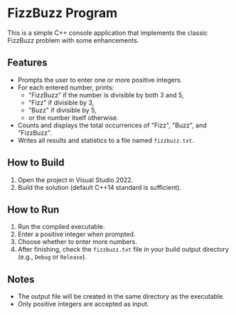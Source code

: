 # FizzBuzz Program

This is a simple C++ console application that implements the classic FizzBuzz problem with some enhancements.

## Features

- Prompts the user to enter one or more positive integers.
- For each entered number, prints:
  - "FizzBuzz" if the number is divisible by both 3 and 5,
  - "Fizz" if divisible by 3,
  - "Buzz" if divisible by 5,
  - or the number itself otherwise.
- Counts and displays the total occurrences of "Fizz", "Buzz", and "FizzBuzz".
- Writes all results and statistics to a file named `fizzbuzz.txt`.

## How to Build

1. Open the project in Visual Studio 2022.
2. Build the solution (default C++14 standard is sufficient).

## How to Run

1. Run the compiled executable.
2. Enter a positive integer when prompted.
3. Choose whether to enter more numbers.
4. After finishing, check the `fizzbuzz.txt` file in your build output directory (e.g., `Debug` or `Release`).

## Notes

- The output file will be created in the same directory as the executable.
- Only positive integers are accepted as input.
